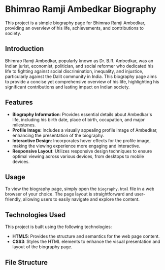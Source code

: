 # Bhimrao Ramji Ambedkar Biography

This project is a simple biography page for Bhimrao Ramji Ambedkar, providing an overview of his life, achievements, and contributions to society.

## Introduction

Bhimrao Ramji Ambedkar, popularly known as Dr. B.R. Ambedkar, was an Indian jurist, economist, politician, and social reformer who dedicated his life to fighting against social discrimination, inequality, and injustice, particularly against the Dalit community in India. This biography page aims to provide a concise yet comprehensive overview of his life, highlighting his significant contributions and lasting impact on Indian society.

## Features

- **Biography Information**: Provides essential details about Ambedkar's life, including his birth date, place of birth, occupation, and major milestones.
- **Profile Image**: Includes a visually appealing profile image of Ambedkar, enhancing the presentation of the biography.
- **Interactive Design**: Incorporates hover effects for the profile image, making the viewing experience more engaging and interactive.
- **Responsive Layout**: Utilizes responsive design techniques to ensure optimal viewing across various devices, from desktops to mobile devices.

## Usage

To view the biography page, simply open the `biography.html` file in a web browser of your choice. The page layout is straightforward and user-friendly, allowing users to easily navigate and explore the content.

## Technologies Used

This project is built using the following technologies:

- **HTML5**: Provides the structure and semantics for the web page content.
- **CSS3**: Styles the HTML elements to enhance the visual presentation and layout of the biography page.

## File Structure

